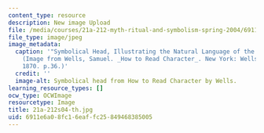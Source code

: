 ```yaml
---
content_type: resource
description: New image Upload
file: /media/courses/21a-212-myth-ritual-and-symbolism-spring-2004/6911e6a08fc16eaffc25849468385005_21a-212s04-th.jpg
file_type: image/jpeg
image_metadata:
  caption: '"Symbolical Head, Illustrating the Natural Language of the Faculties."
    (Image from Wells, Samuel. _How to Read Character_. New York: Wells Publishing,
    1870. p.36.)'
  credit: ''
  image-alt: Symbolical head from How to Read Character by Wells.
learning_resource_types: []
ocw_type: OCWImage
resourcetype: Image
title: 21a-212s04-th.jpg
uid: 6911e6a0-8fc1-6eaf-fc25-849468385005
---
```

